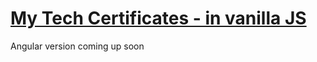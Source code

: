 
# [My Tech Certificates - in vanilla JS](https://monacodelisa.github.io/my-certificates-in-vanilla-js/)

<p>Angular version coming up soon</p>
